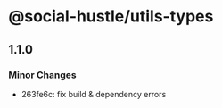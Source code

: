 # @social-hustle/utils-types

## 1.1.0

### Minor Changes

- 263fe6c: fix build & dependency errors
